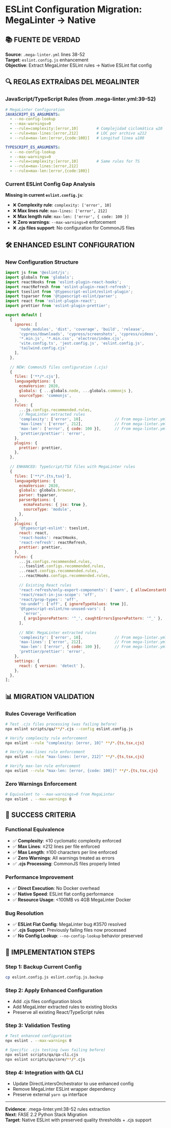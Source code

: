 # ESLint Configuration Migration: MegaLinter → Native

## 📚 FUENTE DE VERDAD
**Source**: `.mega-linter.yml` lines 38-52  
**Target**: `eslint.config.js` enhancement  
**Objective**: Extract MegaLinter ESLint rules → Native ESLint flat config

## 🔍 REGLAS EXTRAÍDAS DEL MEGALINTER

### **JavaScript/TypeScript Rules** (from .mega-linter.yml:39-52)
```yaml
# MegaLinter Configuration
JAVASCRIPT_ES_ARGUMENTS:
  - --no-config-lookup
  - --max-warnings=0
  - --rule=complexity:[error,10]        # Complejidad ciclomática ≤10
  - --rule=max-lines:[error,212]        # LOC por archivo ≤212  
  - --rule=max-len:[error,{code:100}]   # Longitud línea ≤100

TYPESCRIPT_ES_ARGUMENTS:
  - --no-config-lookup
  - --max-warnings=0  
  - --rule=complexity:[error,10]        # Same rules for TS
  - --rule=max-lines:[error,212]
  - --rule=max-len:[error,{code:100}]
```

### **Current ESLint Config Gap Analysis**
**Missing in current `eslint.config.js`**:
- ❌ **Complexity rule**: `complexity: ['error', 10]`
- ❌ **Max lines rule**: `max-lines: ['error', 212]`  
- ❌ **Max length rule**: `max-len: ['error', { code: 100 }]`
- ❌ **Zero warnings**: `--max-warnings=0` enforcement
- ❌ **.cjs files support**: No configuration for CommonJS files

## 🛠️ ENHANCED ESLINT CONFIGURATION

### **New Configuration Structure**
```javascript
import js from '@eslint/js';
import globals from 'globals';
import reactHooks from 'eslint-plugin-react-hooks';
import reactRefresh from 'eslint-plugin-react-refresh';
import tseslint from '@typescript-eslint/eslint-plugin';
import tsparser from '@typescript-eslint/parser';
import react from 'eslint-plugin-react';
import prettier from 'eslint-plugin-prettier';

export default [
  {
    ignores: [
      'node_modules', 'dist', 'coverage', 'build', 'release',
      'cypress/downloads', 'cypress/screenshots', 'cypress/videos',
      '*.min.js', '*.min.css', 'electron/index.cjs',
      'vite.config.ts', 'jest.config.js', 'eslint.config.js', 
      'tailwind.config.cjs'
    ],
  },
  
  // NEW: CommonJS files configuration (.cjs)
  {
    files: ['**/*.cjs'],
    languageOptions: {
      ecmaVersion: 2020,
      globals: { ...globals.node, ...globals.commonjs },
      sourceType: 'commonjs',
    },
    rules: {
      ...js.configs.recommended.rules,
      // MegaLinter extracted rules
      'complexity': ['error', 10],              // From mega-linter.yml:42
      'max-lines': ['error', 212],              // From mega-linter.yml:43  
      'max-len': ['error', { code: 100 }],      // From mega-linter.yml:44
      'prettier/prettier': 'error',
    },
    plugins: {
      prettier: prettier,
    },
  },
  
  // ENHANCED: TypeScript/TSX files with MegaLinter rules
  {
    files: ['**/*.{ts,tsx}'],
    languageOptions: {
      ecmaVersion: 2020,
      globals: globals.browser,
      parser: tsparser,
      parserOptions: {
        ecmaFeatures: { jsx: true },
        sourceType: 'module',
      },
    },
    plugins: {
      '@typescript-eslint': tseslint,
      react: react,
      'react-hooks': reactHooks,
      'react-refresh': reactRefresh,
      prettier: prettier,
    },
    rules: {
      ...js.configs.recommended.rules,
      ...tseslint.configs.recommended.rules,
      ...react.configs.recommended.rules,
      ...reactHooks.configs.recommended.rules,
      
      // Existing React rules
      'react-refresh/only-export-components': ['warn', { allowConstantExport: true }],
      'react/react-in-jsx-scope': 'off',
      'react/prop-types': 'off',
      'no-undef': ['off', { ignoreTypeValues: true }],
      '@typescript-eslint/no-unused-vars': [
        'error',
        { argsIgnorePattern: '^_', caughtErrorsIgnorePattern: '^_' },
      ],
      
      // NEW: MegaLinter extracted rules
      'complexity': ['error', 10],              // From mega-linter.yml:50
      'max-lines': ['error', 212],              // From mega-linter.yml:51
      'max-len': ['error', { code: 100 }],      // From mega-linter.yml:52
      'prettier/prettier': 'error',
    },
    settings: {
      react: { version: 'detect' },
    },
  },
];
```

## 📊 MIGRATION VALIDATION

### **Rules Coverage Verification**
```bash
# Test .cjs files processing (was failing before)
npx eslint scripts/qa/**/*.cjs --config eslint.config.js

# Verify complexity rule enforcement  
npx eslint --rule "complexity: [error, 10]" **/*.{ts,tsx,cjs}

# Verify max-lines rule enforcement
npx eslint --rule "max-lines: [error, 212]" **/*.{ts,tsx,cjs}

# Verify max-len rule enforcement  
npx eslint --rule "max-len: [error, {code: 100}]" **/*.{ts,tsx,cjs}
```

### **Zero Warnings Enforcement**
```bash
# Equivalent to --max-warnings=0 from MegaLinter
npx eslint . --max-warnings 0
```

## 🎯 SUCCESS CRITERIA

### **Functional Equivalence**
- ✅ **Complexity**: ≤10 cyclomatic complexity enforced
- ✅ **Max Lines**: ≤212 lines per file enforced  
- ✅ **Max Length**: ≤100 characters per line enforced
- ✅ **Zero Warnings**: All warnings treated as errors
- ✅ **.cjs Processing**: CommonJS files properly linted

### **Performance Improvement**
- ✅ **Direct Execution**: No Docker overhead
- ✅ **Native Speed**: ESLint flat config performance
- ✅ **Resource Usage**: <100MB vs 4GB MegaLinter Docker

### **Bug Resolution**
- ✅ **ESLint Flat Config**: MegaLinter bug #3570 resolved
- ✅ **.cjs Support**: Previously failing files now processed
- ✅ **No Config Lookup**: `--no-config-lookup` behavior preserved

## 🔄 IMPLEMENTATION STEPS

### **Step 1: Backup Current Config**
```bash
cp eslint.config.js eslint.config.js.backup
```

### **Step 2: Apply Enhanced Configuration**
- Add .cjs files configuration block
- Add MegaLinter extracted rules to existing blocks
- Preserve all existing React/TypeScript rules

### **Step 3: Validation Testing**
```bash
# Test enhanced configuration  
npx eslint . --max-warnings 0

# Specific .cjs testing (was failing before)
npx eslint scripts/qa/qa-cli.cjs
npx eslint scripts/qa/core/**/*.cjs
```

### **Step 4: Integration with QA CLI**
- Update DirectLintersOrchestrator to use enhanced config
- Remove MegaLinter ESLint wrapper dependency
- Preserve external `yarn qa` interface

---
**Evidence**: .mega-linter.yml:38-52 rules extraction  
**Next**: FASE 2.2 Python Stack Migration  
**Target**: Native ESLint with preserved quality thresholds + .cjs support